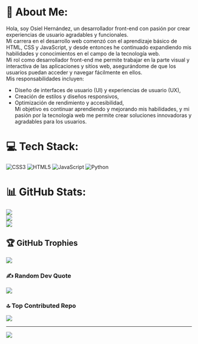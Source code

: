 # 💫 About Me:
Hola, soy Osiel Hernández, un desarrollador front-end con pasión por crear experiencias de usuario agradables y funcionales.<br>
Mi carrera en el desarrollo web comenzó con el aprendizaje básico de HTML, CSS y JavaScript, y desde entonces he continuado expandiendo mis habilidades y conocimientos en el campo de la tecnología web. <br>
Mi rol como desarrollador front-end me permite trabajar en la parte visual y interactiva de las aplicaciones y sitios web, asegurándome de que los usuarios puedan acceder y navegar fácilmente en ellos. <br>
Mis responsabilidades incluyen:<br>
* Diseño de interfaces de usuario (UI) y experiencias de usuario (UX),<br>
* Creación de estilos y diseños responsivos,<br>
* Optimización de rendimiento y accesibilidad,<br>
Mi objetivo es continuar aprendiendo y mejorando mis habilidades, y mi pasión por la tecnología web me permite crear soluciones innovadoras y agradables para los usuarios.


# 💻 Tech Stack:
![CSS3](https://img.shields.io/badge/css3-%231572B6.svg?style=for-the-badge&logo=css3&logoColor=white) ![HTML5](https://img.shields.io/badge/html5-%23E34F26.svg?style=for-the-badge&logo=html5&logoColor=white) ![JavaScript](https://img.shields.io/badge/javascript-%23323330.svg?style=for-the-badge&logo=javascript&logoColor=%23F7DF1E) ![Python](https://img.shields.io/badge/python-3670A0?style=for-the-badge&logo=python&logoColor=ffdd54)
# 📊 GitHub Stats:
![](https://github-readme-stats.vercel.app/api?username=xXOsielXx&theme=dark&hide_border=false&include_all_commits=true&count_private=false)<br/>
![](https://github-readme-streak-stats.herokuapp.com/?user=xXOsielXx&theme=dark&hide_border=false)<br/>
![](https://github-readme-stats.vercel.app/api/top-langs/?username=xXOsielXx&theme=dark&hide_border=false&include_all_commits=true&count_private=false&layout=compact)

## 🏆 GitHub Trophies
![](https://github-profile-trophy.vercel.app/?username=xXOsielXx&theme=radical&no-frame=false&no-bg=true&margin-w=4)

### ✍️ Random Dev Quote
![](https://quotes-github-readme.vercel.app/api?type=horizontal&theme=radical)

### 🔝 Top Contributed Repo
![](https://github-contributor-stats.vercel.app/api?username=xXOsielXx&limit=5&theme=radical&combine_all_yearly_contributions=true)

---
[![](https://visitcount.itsvg.in/api?id=xXOsielXx&icon=5&color=0)](https://visitcount.itsvg.in)

<!-- Proudly created with GPRM ( https://gprm.itsvg.in ) -->

